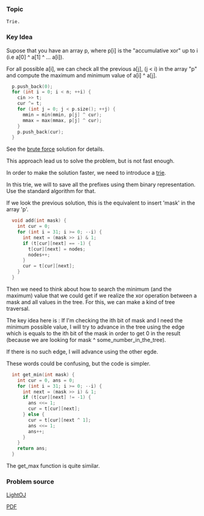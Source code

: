 
### Topic

    Trie.


### Key Idea

Supose that you have an array p, where p[i] is the "accumulative xor" up to i (i.e a[0] ^ a[1] ^ ... a[i]).

For all possible a[i], we can check all the previous a[j], (j < i) in the array "p" and compute the maximum and minimum value of a[i] ^ a[j].

```C++
  p.push_back(0);
  for (int i = 0; i < n; ++i) {
    cin >> t;
    cur ^= t;
    for (int j = 0; j < p.size(); ++j) {
      mmin = min(mmin, p[j] ^ cur);
      mmax = max(mmax, p[j] ^ cur);
    }
    p.push_back(cur);
  }
```

See the [brute force](./brute.cc) solution for details.

This approach lead us to solve the problem, but is not fast enough.

In order to make the solution faster, we need to introduce a [trie](http://en.wikipedia.org/wiki/Trie).

In this trie, we will to save all the prefixes using them binary representation. Use the standard algorithm for that.

If we look the previous solution, this is the equivalent to insert 'mask' in the array 'p'.

```C++
  void add(int mask) {
    int cur = 0;
    for (int i = 31; i >= 0; --i) {
      int next = (mask >> i) & 1;
      if (t[cur][next] == -1) {
        t[cur][next] = nodes;
        nodes++;
      }
      cur = t[cur][next];
    }
  }
```


Then we need to think about how to search the minimum (and the maximum) value that we could get if we realize the xor
operation between a mask and all values in the tree. For this, we can make a kind of tree traversal.

The key idea here is : If I'm checking the ith bit of mask and I need the minimum possible value, I will try to advance in the
tree using the edge which is equals to the ith bit of the mask in order to get 0 in the result (because we are looking for mask ^ some_number_in_the_tree).

If there is no such edge, I will advance using the other egde.

These words could be confusing, but the code is simpler.

```C++
  int get_min(int mask) {
    int cur = 0, ans = 0;
    for (int i = 31; i >= 0; --i) {
      int next = (mask >> i) & 1;
      if (t[cur][next] != -1) {
        ans <<= 1;
        cur = t[cur][next];
      } else {
        cur = t[cur][next ^ 1];
        ans <<= 1;
        ans++;
      }
    }
    return ans;
  }
```

The get_max function is quite similar.


### Problem source

[LightOJ](http://lightoj.com/volume_showproblem.php?problem=1269)

[PDF](http://lightoj.com/volume_showproblem.php?problem=1269&language=english&type=pdf)


